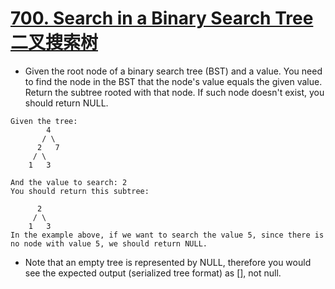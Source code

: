 # [700. Search in a Binary Search Tree 二叉搜索树](https://leetcode.com/problems/search-in-a-binary-search-tree/)
* Given the root node of a binary search tree (BST) and a value. You need to find the node in the BST that the node's value equals the given value. Return the subtree rooted with that node. If such node doesn't exist, you should return NULL.
```text
Given the tree:
        4
       / \
      2   7
     / \
    1   3

And the value to search: 2
You should return this subtree:

      2     
     / \   
    1   3
In the example above, if we want to search the value 5, since there is no node with value 5, we should return NULL.
```
* Note that an empty tree is represented by NULL, therefore you would see the expected output (serialized tree format) as [], not null.